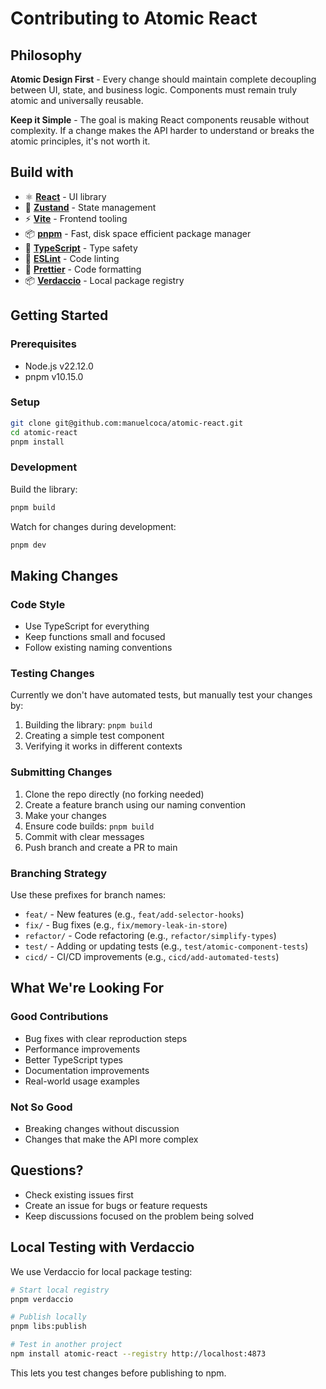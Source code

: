 # Contributing to Atomic React

## Philosophy

**Atomic Design First** - Every change should maintain complete decoupling between UI, state, and business logic. Components must remain truly atomic and universally reusable.

**Keep it Simple** - The goal is making React components reusable without complexity. If a change makes the API harder to understand or breaks the atomic principles, it's not worth it.

## Build with

- ⚛️ **[React](https://react.dev/)** - UI library
- 🐻 **[Zustand](https://github.com/pmndrs/zustand)** - State management
- ⚡ **[Vite](https://vitejs.dev/)** - Frontend tooling
- 📦 **[pnpm](https://pnpm.io/)** - Fast, disk space efficient package manager
- 🔷 **[TypeScript](https://www.typescriptlang.org/)** - Type safety
- 📝 **[ESLint](https://eslint.org/)** - Code linting
- 💅 **[Prettier](https://prettier.io/)** - Code formatting
- 📦 **[Verdaccio](https://verdaccio.org/)** - Local package registry

## Getting Started

### Prerequisites

- Node.js v22.12.0
- pnpm v10.15.0

### Setup

```bash
git clone git@github.com:manuelcoca/atomic-react.git
cd atomic-react
pnpm install
```

### Development

Build the library:

```bash
pnpm build
```

Watch for changes during development:

```bash
pnpm dev
```

## Making Changes

### Code Style

- Use TypeScript for everything
- Keep functions small and focused
- Follow existing naming conventions

### Testing Changes

Currently we don't have automated tests, but manually test your changes by:

1. Building the library: `pnpm build`
2. Creating a simple test component
3. Verifying it works in different contexts

### Submitting Changes

1. Clone the repo directly (no forking needed)
2. Create a feature branch using our naming convention
3. Make your changes
4. Ensure code builds: `pnpm build`
5. Commit with clear messages
6. Push branch and create a PR to main

### Branching Strategy

Use these prefixes for branch names:

- `feat/` - New features (e.g., `feat/add-selector-hooks`)
- `fix/` - Bug fixes (e.g., `fix/memory-leak-in-store`)
- `refactor/` - Code refactoring (e.g., `refactor/simplify-types`)
- `test/` - Adding or updating tests (e.g., `test/atomic-component-tests`)
- `cicd/` - CI/CD improvements (e.g., `cicd/add-automated-tests`)

## What We're Looking For

### Good Contributions

- Bug fixes with clear reproduction steps
- Performance improvements
- Better TypeScript types
- Documentation improvements
- Real-world usage examples

### Not So Good

- Breaking changes without discussion
- Changes that make the API more complex

## Questions?

- Check existing issues first
- Create an issue for bugs or feature requests
- Keep discussions focused on the problem being solved

## Local Testing with Verdaccio

We use Verdaccio for local package testing:

```bash
# Start local registry
pnpm verdaccio

# Publish locally
pnpm libs:publish

# Test in another project
npm install atomic-react --registry http://localhost:4873
```

This lets you test changes before publishing to npm.
